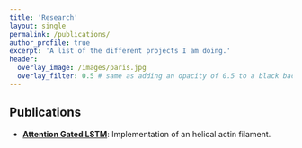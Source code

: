 ```yaml
---
title: 'Research'
layout: single
permalink: /publications/
author_profile: true
excerpt: 'A list of the different projects I am doing.'
header:
  overlay_image: /images/paris.jpg
  overlay_filter: 0.5 # same as adding an opacity of 0.5 to a black background
---
```


## Publications

- [**Attention Gated LSTM**](https://www.ijm.fr/): Implementation of an helical actin filament.


